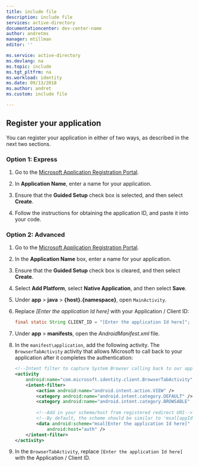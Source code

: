 ```yaml
---
title: include file
description: include file
services: active-directory
documentationcenter: dev-center-name
author: andretms
manager: mtillman
editor: ''

ms.service: active-directory
ms.devlang: na
ms.topic: include
ms.tgt_pltfrm: na
ms.workload: identity
ms.date: 09/13/2018
ms.author: andret
ms.custom: include file 

---
```


## Register your application
You can register your application in either of two ways, as described in the next two sections.

### Option 1: Express
1. Go to the [Microsoft Application Registration Portal](https://apps.dev.microsoft.com/portal/register-app?appType=mobileAndDesktopApp&appTech=android&step=configure).
2.	In **Application Name**, enter a name for your application.

3. Ensure that the **Guided Setup** check box is selected, and then select **Create**.

4. Follow the instructions for obtaining the application ID, and paste it into your code.

### Option 2: Advanced 
1. Go to the [Microsoft Application Registration Portal](https://apps.dev.microsoft.com/portal/register-app).
2. In the **Application Name** box, enter a name for your application. 

3. Ensure that the **Guided Setup** check box is cleared, and then select **Create**.

4. Select **Add Platform**, select **Native Application**, and then select **Save**.

5. Under **app** > **java** > **{host}.{namespace}**, open `MainActivity`. 

6.	Replace *[Enter the application Id here]* with your Application / Client ID:

    ```java
    final static String CLIENT_ID = "[Enter the application Id here]";
    ```
<!-- Workaround for Docs conversion bug -->
7. Under **app** > **manifests**, open the *AndroidManifest.xml* file.

8. In the `manifest\application`, add the following activity. The `BrowserTabActivity` activity that allows Microsoft to call back to your application after it completes the authentication:

    ```xml
    <!--Intent filter to capture System Browser calling back to our app after sign-in-->
    <activity
        android:name="com.microsoft.identity.client.BrowserTabActivity">
        <intent-filter>
            <action android:name="android.intent.action.VIEW" />
            <category android:name="android.intent.category.DEFAULT" />
            <category android:name="android.intent.category.BROWSABLE" />
            
            <!--Add in your scheme/host from registered redirect URI-->
            <!--By default, the scheme should be similar to 'msal[appId]' -->
            <data android:scheme="msal[Enter the application Id here]"
                android:host="auth" />
        </intent-filter>
    </activity>
    ```
<!-- Workaround for Docs conversion bug -->
9. In the `BrowserTabActivity`, replace `[Enter the application Id here]` with the Application / Client ID.
